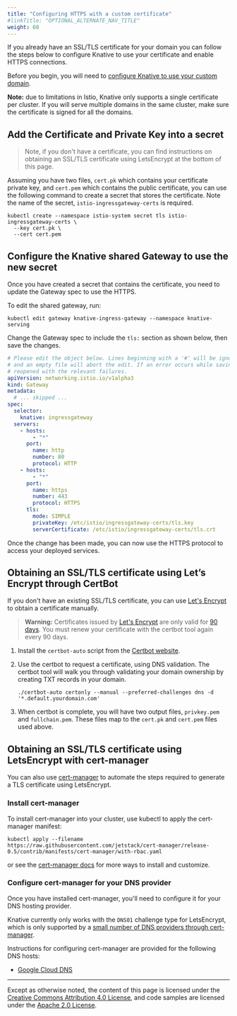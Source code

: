 ```yaml
---
title: "Configuring HTTPS with a custom certificate"
#linkTitle: "OPTIONAL_ALTERNATE_NAV_TITLE"
weight: 60
---
```


If you already have an SSL/TLS certificate for your domain you can follow the
steps below to configure Knative to use your certificate and enable HTTPS
connections.

Before you begin, you will need to
[configure Knative to use your custom domain](./using-a-custom-domain.md).

**Note:** due to limitations in Istio, Knative only supports a single
certificate per cluster. If you will serve multiple domains in the same cluster,
make sure the certificate is signed for all the domains.

## Add the Certificate and Private Key into a secret

> Note, if you don't have a certificate, you can find instructions on obtaining
> an SSL/TLS certificate using LetsEncrypt at the bottom of this page.

Assuming you have two files, `cert.pk` which contains your certificate private
key, and `cert.pem` which contains the public certificate, you can use the
following command to create a secret that stores the certificate. Note the name
of the secret, `istio-ingressgateway-certs` is required.

```shell
kubectl create --namespace istio-system secret tls istio-ingressgateway-certs \
  --key cert.pk \
  --cert cert.pem
```

## Configure the Knative shared Gateway to use the new secret

Once you have created a secret that contains the certificate, you need to update
the Gateway spec to use the HTTPS.

To edit the shared gateway, run:

```shell
kubectl edit gateway knative-ingress-gateway --namespace knative-serving
```

Change the Gateway spec to include the `tls:` section as shown below, then save
the changes.

```yaml
# Please edit the object below. Lines beginning with a '#' will be ignored.
# and an empty file will abort the edit. If an error occurs while saving this file will be
# reopened with the relevant failures.
apiVersion: networking.istio.io/v1alpha3
kind: Gateway
metadata:
  # ... skipped ...
spec:
  selector:
    knative: ingressgateway
  servers:
    - hosts:
        - "*"
      port:
        name: http
        number: 80
        protocol: HTTP
    - hosts:
        - "*"
      port:
        name: https
        number: 443
        protocol: HTTPS
      tls:
        mode: SIMPLE
        privateKey: /etc/istio/ingressgateway-certs/tls.key
        serverCertificate: /etc/istio/ingressgateway-certs/tls.crt
```

Once the change has been made, you can now use the HTTPS protocol to access your
deployed services.

## Obtaining an SSL/TLS certificate using Let’s Encrypt through CertBot

If you don't have an existing SSL/TLS certificate, you can use [Let's
Encrypt][le] to obtain a certificate manually.

> **Warning:** Certificates issued by [Let's Encrypt][le] are only valid for
> [90 days](https://letsencrypt.org/docs/faq/). You must renew your certificate
> with the certbot tool again every 90 days.

[le]: https://letsencrypt.org/

1. Install the `certbot-auto` script from the
   [Certbot website](https://certbot.eff.org/docs/install.html#certbot-auto).
1. Use the certbot to request a certificate, using DNS validation. The certbot
   tool will walk you through validating your domain ownership by creating TXT
   records in your domain.

   ```shell
   ./certbot-auto certonly --manual --preferred-challenges dns -d '*.default.yourdomain.com'
   ```

1. When certbot is complete, you will have two output files, `privkey.pem` and
   `fullchain.pem`. These files map to the `cert.pk` and `cert.pem` files used
   above.

## Obtaining an SSL/TLS certificate using LetsEncrypt with cert-manager

You can also use [cert-manager](https://github.com/jetstack/cert-manager) to
automate the steps required to generate a TLS certificate using LetsEncrypt.

### Install cert-manager

To install cert-manager into your cluster, use kubectl to apply the cert-manager
manifest:

```
kubectl apply --filename https://raw.githubusercontent.com/jetstack/cert-manager/release-0.5/contrib/manifests/cert-manager/with-rbac.yaml
```

or see the
[cert-manager docs](https://cert-manager.readthedocs.io/en/latest/getting-started/)
for more ways to install and customize.

### Configure cert-manager for your DNS provider

Once you have installed cert-manager, you'll need to configure it for your DNS
hosting provider.

Knative currently only works with the `DNS01` challenge type for LetsEncrypt,
which is only supported by a
[small number of DNS providers through cert-manager](http://docs.cert-manager.io/en/latest/tasks/acme/configuring-dns01/index.html?highlight=supported%20DNS01%20providers#supported-dns01-providers).

Instructions for configuring cert-manager are provided for the following DNS
hosts:

- [Google Cloud DNS](./using-cert-manager-on-gcp.md)

---

Except as otherwise noted, the content of this page is licensed under the
[Creative Commons Attribution 4.0 License](https://creativecommons.org/licenses/by/4.0/),
and code samples are licensed under the
[Apache 2.0 License](https://www.apache.org/licenses/LICENSE-2.0).
